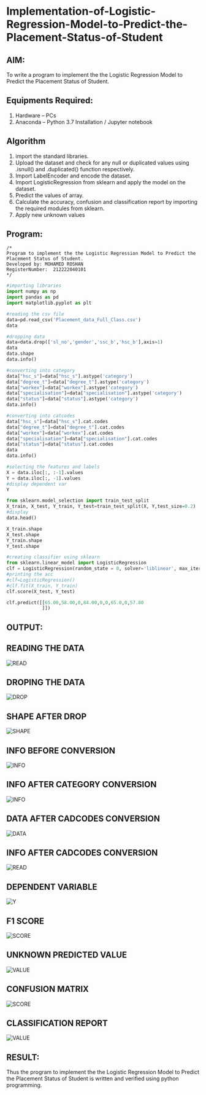 # Implementation-of-Logistic-Regression-Model-to-Predict-the-Placement-Status-of-Student

## AIM:
To write a program to implement the the Logistic Regression Model to Predict the Placement Status of Student.

## Equipments Required:
1. Hardware – PCs
2. Anaconda – Python 3.7 Installation / Jupyter notebook

## Algorithm

1. import the standard libraries.
2. Upload the dataset and check for any null or duplicated values using .isnull() and .duplicated() function respectively.
3. Import LabelEncoder and encode the dataset.
4. Import LogisticRegression from sklearn and apply the model on the dataset.
5. Predict the values of array.
6. Calculate the accuracy, confusion and classification report by importing the required modules from sklearn.
7. Apply new unknown values 

## Program:
```
/*
Program to implement the the Logistic Regression Model to Predict the Placement Status of Student.
Developed by: MOHAMED ROSHAN
RegisterNumber:  212222040101
*/
```
```py
#importing libraries
import numpy as np
import pandas as pd
import matplotlib.pyplot as plt

#reading the csv file
data=pd.read_csv('Placement_data_Full_Class.csv')
data

#dropping data
data=data.drop(['sl_no','gender','ssc_b','hsc_b'],axis=1)
data
data.shape
data.info()

#converting into category
data["hsc_s"]=data["hsc_s"].astype('category')
data["degree_t"]=data["degree_t"].astype('category')
data["workex"]=data["workex"].astype('category')
data["specialisation"]=data["specialisation"].astype('category')
data["status"]=data["status"].astype('category')
data.info()

#converting into catcodes
data["hsc_s"]=data["hsc_s"].cat.codes
data["degree_t"]=data["degree_t"].cat.codes
data["workex"]=data["workex"].cat.codes
data["specialisation"]=data["specialisation"].cat.codes
data["status"]=data["status"].cat.codes
data
data.info()

#selecting the features and labels
X = data.iloc[:, :-1].values
Y = data.iloc[:, -1].values
#display dependent var
Y

from sklearn.model_selection import train_test_split
X_train, X_test, Y_train, Y_test=train_test_split(X, Y,test_size=0.2)
#display
data.head()

X_train.shape
X_test.shape
Y_train.shape
Y_test.shape

#creating classifier using sklearn
from sklearn.linear_model import LogisticRegression
clf = LogisticRegression(random_state = 0, solver='liblinear', max_iter = 10000).fit(X_train, Y_train)
#printing the acc
#clf=LogisticRegression()
#clf.fit(X_train, Y_train)
clf.score(X_test, Y_test)

clf.predict([[65.00,58.00,0,84.00,0,0,65.0,0,57.80
             ]])

```

## OUTPUT:
## READING THE DATA
![READ](4a.png)
## DROPING THE DATA
![DROP](4b.png)
## SHAPE AFTER DROP
![SHAPE](4c.png)
## INFO BEFORE CONVERSION
![INFO](4d.png)
## INFO AFTER CATEGORY CONVERSION
![INFO](4e.png)
## DATA AFTER CADCODES CONVERSION
![DATA](4f.png)
## INFO AFTER CADCODES CONVERSION
![READ](4g.png)
## DEPENDENT VARIABLE
![Y](4h.png)
## F1 SCORE
![SCORE](4i.png)
## UNKNOWN PREDICTED VALUE
![VALUE](4j.png)
## CONFUSION MATRIX
![SCORE](4k.png)
## CLASSIFICATION REPORT
![VALUE](4l.png)



## RESULT:
Thus the program to implement the the Logistic Regression Model to Predict the Placement Status of Student is written and verified using python programming.
